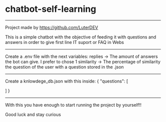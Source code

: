 # chatbot-self-learning

--------------------------------------------

 Project made by https://github.com/LuterDEV

This is a simple chatbot with the objective of feeding it with questions and answers in order to give first line IT suport or FAQ in Webs

 --------------------------------------------

Create a .env file with the next variables:
replies -> The amount of answers the bot can give. I prefer to chose 1
similarity -> The percentage of similarity the question of the user with a question stored in the .json

 --------------------------------------------

Create a knlowdege_db.json with this inside:
{
  "questions": [

  ]
}

 --------------------------------------------

 With this you have enough to start running the project by yourself!!

 Good luck and stay curious